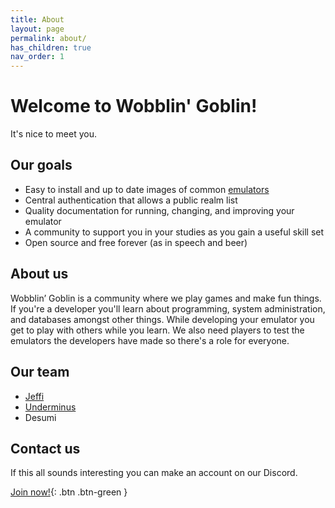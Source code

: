 ```yaml
---
title: About
layout: page
permalink: about/
has_children: true
nav_order: 1
---
```


# Welcome to Wobblin' Goblin!
It's nice to meet you.

## Our goals
* Easy to install and up to date images of common [emulators](/about/emulators.html)
* Central authentication that allows a public realm list
* Quality documentation for running, changing, and improving your emulator
* A community to support you in your studies as you gain a useful skill set
* Open source and free forever (as in speech and beer)

## About us
Wobblin’ Goblin is a community where we play games and make fun things. If you're a developer you'll learn about programming, system administration, and databases amongst other things. While developing your emulator you get to play with others while you learn. We also need players to test the emulators the developers have made so there's a role for everyone.

## Our team
* [Jeffi](/about/jeffi.html)
* [Underminus](/about/underminus.html)
* Desumi

## Contact us
If this all sounds interesting you can make an account on our Discord.

[Join now!](https://discord.gg/rqq33HmMyX){: .btn .btn-green }
